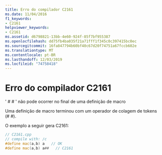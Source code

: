 ```yaml
---
title: Erro do compilador C2161
ms.date: 11/04/2016
f1_keywords:
- C2161
helpviewer_keywords:
- C2161
ms.assetid: d6798821-13bb-4e60-924f-85f7bf955387
ms.openlocfilehash: dd75fb4ba035f21a71fff1f345c0c397415bc0ec
ms.sourcegitcommit: 16fa847794b60bf40c67d20f74751a67fccb602e
ms.translationtype: MT
ms.contentlocale: pt-BR
ms.lasthandoff: 12/03/2019
ms.locfileid: "74758418"
---
```

# <a name="compiler-error-c2161"></a>Erro do compilador C2161

' # # ' não pode ocorrer no final de uma definição de macro

Uma definição de macro terminou com um operador de colagem de tokens (# #).

O exemplo a seguir gera C2161:

```cpp
// C2161.cpp
// compile with: /c
#define mac(a,b) a   // OK
#define mac(a,b) a##   // C2161
```
